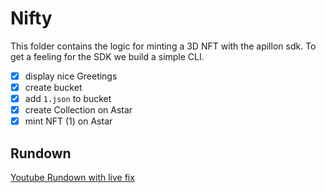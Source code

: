 # Nifty

This folder contains the logic for minting a 3D NFT with the apillon sdk.
To get a feeling for the SDK we build a simple CLI.

- [x] display nice Greetings
- [x] create bucket
- [x] add `1.json` to bucket
- [x] create Collection on Astar
- [x] mint NFT (1) on Astar

## Rundown

[Youtube Rundown with live fix](https://www.youtube.com/watch?v=_kwXrSVmcm0)
